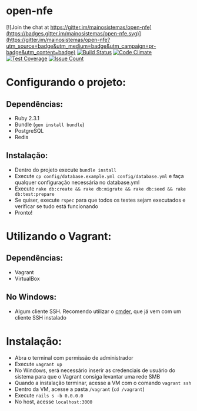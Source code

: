 # open-nfe

[![Join the chat at https://gitter.im/mainosistemas/open-nfe](https://badges.gitter.im/mainosistemas/open-nfe.svg)](https://gitter.im/mainosistemas/open-nfe?utm_source=badge&utm_medium=badge&utm_campaign=pr-badge&utm_content=badge)
[![Build Status](https://travis-ci.org/mainosistemas/open-nfe.svg?branch=master)](https://travis-ci.org/mainosistemas/open-nfe)
[![Code Climate](https://codeclimate.com/github/mainosistemas/open-nfe/badges/gpa.svg)](https://codeclimate.com/github/mainosistemas/open-nfe)
[![Test Coverage](https://codeclimate.com/github/mainosistemas/open-nfe/badges/coverage.svg)](https://codeclimate.com/github/mainosistemas/open-nfe/coverage)
[![Issue Count](https://codeclimate.com/github/mainosistemas/open-nfe/badges/issue_count.svg)](https://codeclimate.com/github/mainosistemas/open-nfe)

# Configurando o projeto:
## Dependências:
- Ruby 2.3.1
- Bundle (`gem install bundle`)
- PostgreSQL
- Redis

## Instalação:
- Dentro do projeto execute `bundle install`
- Execute `cp config/database.example.yml config/database.yml` e faça qualquer configuração necessária no database.yml
- Execute `rake db:create && rake db:migrate && rake db:seed && rake db:test:prepare`
- Se quiser, execute `rspec` para que todos os testes sejam executados e verificar se tudo está funcionando
- Pronto!

# Utilizando o Vagrant:
## Dependências:
- Vagrant
- VirtualBox

## No Windows:
- Algum cliente SSH. Recomendo utilizar o [cmder](http://cmder.net/), que já vem com um cliente SSH instalado

# Instalação:
- Abra o terminal com permissão de administrador
- Execute `vagrant up`
- No Windows, será necessário inserir as credenciais de usuário do sistema para que o Vagrant consiga levantar uma rede SMB
- Quando a instalação terminar, acesse a VM com o comando `vagrant ssh`
- Dentro da VM, acesse a pasta `/vagrant` (`cd /vagrant`)
- Execute `rails s -b 0.0.0.0`
- No host, acesse `localhost:3000`
